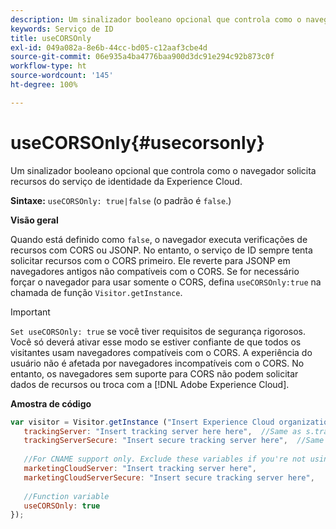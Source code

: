 ```yaml
---
description: Um sinalizador booleano opcional que controla como o navegador solicita recursos do serviço de identidade da Experience Cloud.
keywords: Serviço de ID
title: useCORSOnly
exl-id: 049a082a-8e6b-44cc-bd05-c12aaf3cbe4d
source-git-commit: 06e935a4ba4776baa900d3dc91e294c92b873c0f
workflow-type: ht
source-wordcount: '145'
ht-degree: 100%

---
```


# useCORSOnly{#usecorsonly}

Um sinalizador booleano opcional que controla como o navegador solicita recursos do serviço de identidade da Experience Cloud.

**Sintaxe:** `useCORSOnly: true|false` (o padrão é `false`.)

**Visão geral**

Quando está definido como `false`, o navegador executa verificações de recursos com CORS ou JSONP. No entanto, o serviço de ID sempre tenta solicitar recursos com o CORS primeiro. Ele reverte para JSONP em navegadores antigos não compatíveis com o CORS. Se for necessário forçar o navegador para usar somente o CORS, defina `useCORSOnly:true` na chamada de função `Visitor.getInstance`.

>[!IMPORTANT]
>
>`Set useCORSOnly: true` se você tiver requisitos de segurança rigorosos. Você só deverá ativar esse modo se estiver confiante de que todos os visitantes usam navegadores compatíveis com o CORS. A experiência do usuário não é afetada por navegadores incompatíveis com o CORS. No entanto, os navegadores sem suporte para CORS não podem solicitar dados de recursos ou troca com a [!DNL Adobe Experience Cloud].

**Amostra de código**

```js
var visitor = Visitor.getInstance ("Insert Experience Cloud organization ID here",{ 
   trackingServer: "Insert tracking server here here",  //Same as s.trackingServer 
   trackingServerSecure: "Insert secure tracking server here",  //Same as s.trackingServerSecure 
 
   //For CNAME support only. Exclude these variables if you're not using CNAME 
   marketingCloudServer: "Insert tracking server here", 
   marketingCloudServerSecure: "Insert secure tracking server here", 
 
   //Function variable 
   useCORSOnly: true 
});
```

